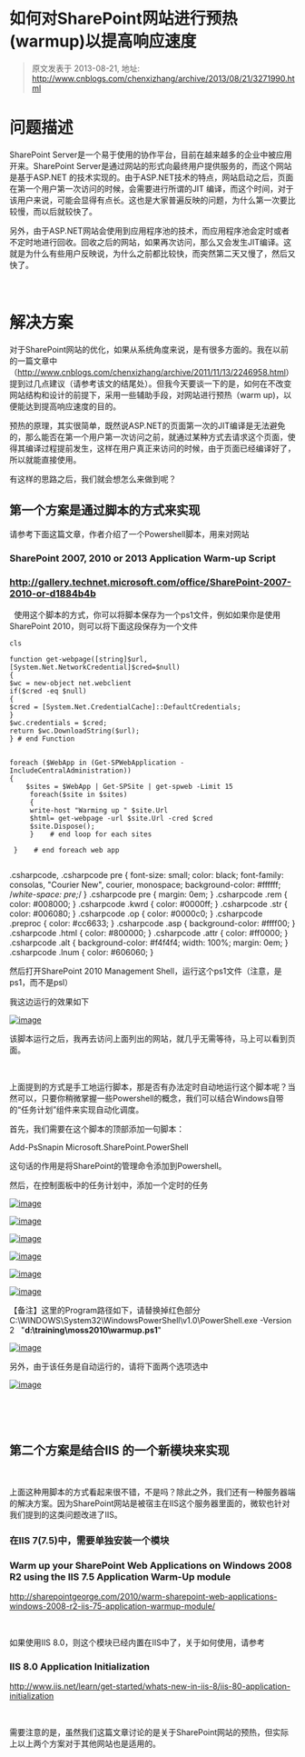 # 如何对SharePoint网站进行预热(warmup)以提高响应速度 
> 原文发表于 2013-08-21, 地址: http://www.cnblogs.com/chenxizhang/archive/2013/08/21/3271990.html 


问题描述
====

 SharePoint Server是一个易于使用的协作平台，目前在越来越多的企业中被应用开来。SharePoint Server是通过网站的形式向最终用户提供服务的，而这个网站是基于ASP.NET 的技术实现的。由于ASP.NET技术的特点，网站启动之后，页面在第一个用户第一次访问的时候，会需要进行所谓的JIT 编译，而这个时间，对于该用户来说，可能会显得有点长。这也是大家普遍反映的问题，为什么第一次要比较慢，而以后就较快了。

 另外，由于ASP.NET网站会使用到应用程序池的技术，而应用程序池会定时或者不定时地进行回收。回收之后的网站，如果再次访问，那么又会发生JIT编译。这就是为什么有些用户反映说，为什么之前都比较快，而突然第二天又慢了，然后又快了。

  

 解决方案
====

 对于SharePoint网站的优化，如果从系统角度来说，是有很多方面的。我在以前的一篇文章中（<http://www.cnblogs.com/chenxizhang/archive/2011/11/13/2246958.html>）提到过几点建议（请参考该文的结尾处）。但我今天要谈一下的是，如何在不改变网站结构和设计的前提下，采用一些辅助手段，对网站进行预热（warm up)，以便能达到提高响应速度的目的。

 预热的原理，其实很简单，既然说ASP.NET的页面第一次的JIT编译是无法避免的，那么能否在第一个用户第一次访问之前，就通过某种方式去请求这个页面，使得其编译过程提前发生，这样在用户真正来访问的时候，由于页面已经编译好了，所以就能直接使用。

 有这样的思路之后，我们就会想怎么来做到呢？

 第一个方案是通过脚本的方式来实现
----------------

 请参考下面这篇文章，作者介绍了一个Powershell脚本，用来对网站

 ### SharePoint 2007, 2010 or 2013 Application Warm-up Script

 ### <http://gallery.technet.microsoft.com/office/SharePoint-2007-2010-or-d1884b4b>

   使用这个脚本的方式，你可以将脚本保存为一个ps1文件，例如如果你是使用SharePoint 2010，则可以将下面这段保存为一个文件
```
cls 
 
function get-webpage([string]$url,[System.Net.NetworkCredential]$cred=$null) 
{ 
$wc = new-object net.webclient 
if($cred -eq $null) 
{ 
$cred = [System.Net.CredentialCache]::DefaultCredentials; 
} 
$wc.credentials = $cred; 
return $wc.DownloadString($url); 
} # end Function 
 

foreach ($WebApp in (Get-SPWebApplication -IncludeCentralAdministration)) 
{ 
    $sites = $WebApp | Get-SPSite | get-spweb -Limit 15   
     foreach($site in $sites) 
     { 
     write-host "Warming up " $site.Url 
     $html= get-webpage -url $site.Url -cred $cred  
     $site.Dispose(); 
     }    # end loop for each sites 
 
 }    # end foreach web app 
  
```


.csharpcode, .csharpcode pre
{
 font-size: small;
 color: black;
 font-family: consolas, "Courier New", courier, monospace;
 background-color: #ffffff;
 /*white-space: pre;*/
}
.csharpcode pre { margin: 0em; }
.csharpcode .rem { color: #008000; }
.csharpcode .kwrd { color: #0000ff; }
.csharpcode .str { color: #006080; }
.csharpcode .op { color: #0000c0; }
.csharpcode .preproc { color: #cc6633; }
.csharpcode .asp { background-color: #ffff00; }
.csharpcode .html { color: #800000; }
.csharpcode .attr { color: #ff0000; }
.csharpcode .alt 
{
 background-color: #f4f4f4;
 width: 100%;
 margin: 0em;
}
.csharpcode .lnum { color: #606060; }




然后打开SharePoint 2010 Management Shell，运行这个ps1文件（注意，是ps1，而不是psl）


我这边运行的效果如下


[![image](./images/3271990-21100650-7f9d3b7f367346afae2ace25a78c901a.png "image")](http://images.cnitblog.com/blog/9072/201308/21100650-3baf11c5a8594e079d5b0d267d9b917f.png)


该脚本运行之后，我再去访问上面列出的网站，就几乎无需等待，马上可以看到页面。


 


上面提到的方式是手工地运行脚本，那是否有办法定时自动地运行这个脚本呢？当然可以，只要你稍微掌握一些Powershell的概念，我们可以结合Windows自带的“任务计划”组件来实现自动化调度。


首先，我们需要在这个脚本的顶部添加一句脚本：


Add-PsSnapin Microsoft.SharePoint.PowerShell


这句话的作用是将SharePoint的管理命令添加到Powershell。


然后，在控制面板中的任务计划中，添加一个定时的任务


[![image](./images/3271990-21100654-73102668d7404717822288da3224e232.png "image")](http://images.cnitblog.com/blog/9072/201308/21100653-2bc2fe182e494fb8bc282db6069c13ad.png)


[![image](./images/3271990-21100655-92ca6c006e41428093f1fe01421a3743.png "image")](http://images.cnitblog.com/blog/9072/201308/21100655-d29b016c67bb447bb52b8bb9d5e95622.png)


[![image](./images/3271990-21100657-0d783a5dcd8549af8320b449a15589b0.png "image")](http://images.cnitblog.com/blog/9072/201308/21100656-138cd51d2240496fa828d370b2ba664e.png)


[![image](./images/3271990-21100658-9747829424a042fc8521068f9a30a06c.png "image")](http://images.cnitblog.com/blog/9072/201308/21100658-33ab9534219c46468d34cb7b37efd37d.png)


[![image](./images/3271990-21100659-ad33158beb7642dda11a50f618456791.png "image")](http://images.cnitblog.com/blog/9072/201308/21100659-a400bfdd9411495caf3378cd649916dc.png)


[![image](./images/3271990-21100701-7064407658d8408c95b6d8bde22b8ea7.png "image")](http://images.cnitblog.com/blog/9072/201308/21100700-3ec3fd8958114c2f800a15431282dd91.png)


【备注】这里的Program路径如下，请替换掉红色部分  C:\WINDOWS\System32\WindowsPowerShell\v1.0\PowerShell.exe -Version 2   "**d:\training\moss2010\warmup.ps1**"


[![image](./images/3271990-21100703-c41842c35e8546a0a849e1c7d519c408.png "image")](http://images.cnitblog.com/blog/9072/201308/21100702-694c10438b684da79804240c81b0f70a.png)


另外，由于该任务是自动运行的，请将下面两个选项选中


[![image](./images/3271990-21100705-5962b33c9ceb497097b5226b1818b872.png "image")](http://images.cnitblog.com/blog/9072/201308/21100705-1bdbc78f40114eb994c0bb9e12bde80d.png)


 


 


第二个方案是结合IIS 的一个新模块来实现
---------------------


 


上面这种用脚本的方式看起来很不错，不是吗？除此之外，我们还有一种服务器端的解决方案。因为SharePoint网站是被宿主在IIS这个服务器里面的，微软也针对我们提到的这类问题改进了IIS。


### 在IIS 7(7.5)中，需要单独安装一个模块


### Warm up your SharePoint Web Applications on Windows 2008 R2 using the IIS 7.5 Application Warm-Up module


<http://sharepointgeorge.com/2010/warm-sharepoint-web-applications-windows-2008-r2-iis-75-application-warmup-module/>


 


如果使用IIS 8.0，则这个模块已经内置在IIS中了，关于如何使用，请参考


### IIS 8.0 Application Initialization


<http://www.iis.net/learn/get-started/whats-new-in-iis-8/iis-80-application-initialization>


 


需要注意的是，虽然我们这篇文章讨论的是关于SharePoint网站的预热，但实际上以上两个方案对于其他网站也是适用的。





